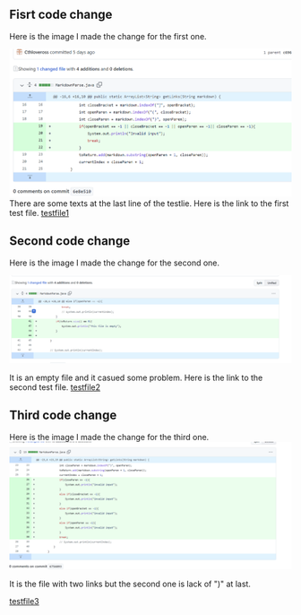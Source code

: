 ## Fisrt code change

Here is the image I made the change for the first one.

![image](myself.png)
There are some texts at the last line of the testlie.
Here is the link to the first test file.
[testfile1](https://github.com/Cthloveross/markdown-parser/blob/main/testfile2.md)


## Second code change

Here is the image I made the change for the second one.

![image](emptyfile.png)

It is an empty file and it casued some problem.
Here is the link to the second test file.
[testfile2](https://github.com/Cthloveross/markdown-parser/blob/main/testemptyfile)


## Third code change


Here is the image I made the change for the third one.
![image](testfile3.png)

It is the file with two links but the second one is lack of ")" at last.

[testfile3](https://github.com/Cthloveross/markdown-parser/blob/main/test_file_1.md)